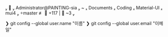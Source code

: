    Administrator@PAINTING-sia  ~  Documents  Coding  Material-UI  mui4  master ≢  +117 |  ~3   



❯ git config --global user.name "이름"
❯ git config --global user.email "이메일"